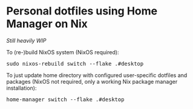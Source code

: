 # Personal dotfiles using Home Manager on Nix

*Still heavily WIP*

To (re-)build NixOS system (NixOS required):
<pre>
sudo nixos-rebuild switch --flake .#desktop
</pre>

To just update home directory with configured user-specific dotfiles and packages (NixOS not required, only a working
Nix package manager installation):
<pre>
home-manager switch --flake .#desktop
</pre>
